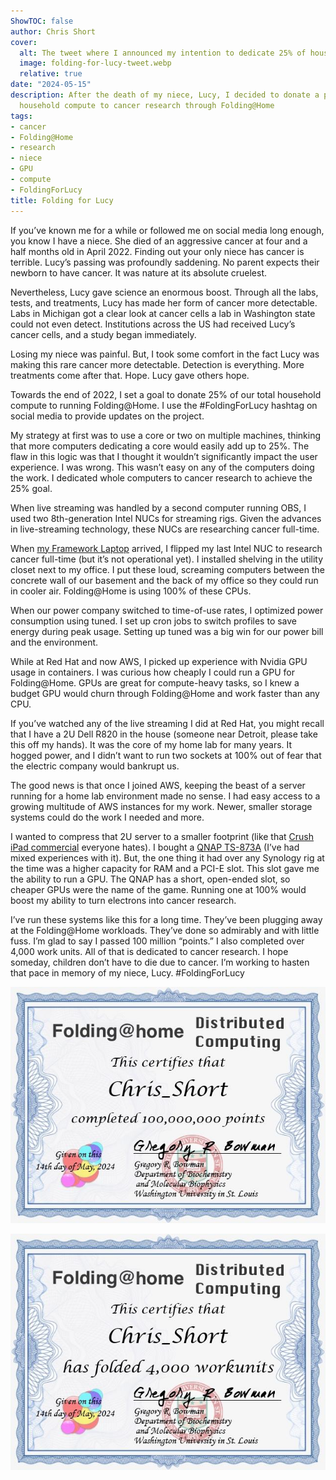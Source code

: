 ```yaml
---
ShowTOC: false
author: Chris Short
cover:
  alt: The tweet where I announced my intention to dedicate 25% of household compute to cancer research through Folding@Home
  image: folding-for-lucy-tweet.webp
  relative: true
date: "2024-05-15"
description: After the death of my niece, Lucy, I decided to donate a portion of our
  household compute to cancer research through Folding@Home
tags:
- cancer
- Folding@Home
- research
- niece
- GPU
- compute
- FoldingForLucy
title: Folding for Lucy
---
```



If you’ve known me for a while or followed me on social media long enough, you know I have a niece. She died of an aggressive cancer at four and a half months old in April 2022. Finding out your only niece has cancer is terrible. Lucy’s passing was profoundly saddening. No parent expects their newborn to have cancer. It was nature at its absolute cruelest.

Nevertheless, Lucy gave science an enormous boost. Through all the labs, tests, and treatments, Lucy has made her form of cancer more detectable. Labs in Michigan got a clear look at cancer cells a lab in Washington state could not even detect. Institutions across the US had received Lucy’s cancer cells, and a study began immediately.

Losing my niece was painful. But, I took some comfort in the fact Lucy was making this rare cancer more detectable. Detection is everything. More treatments come after that. Hope. Lucy gave others hope.

Towards the end of 2022, I set a goal to donate 25% of our total household compute to running Folding@Home. I use the #FoldingForLucy hashtag on social media to provide updates on the project.

My strategy at first was to use a core or two on multiple machines, thinking that more computers dedicating a core would easily add up to 25%. The flaw in this logic was that I thought it wouldn’t significantly impact the user experience. I was wrong. This wasn’t easy on any of the computers doing the work. I dedicated whole computers to cancer research to achieve the 25% goal.

When live streaming was handled by a second computer running OBS, I used two 8th-generation Intel NUCs for streaming rigs. Given the advances in live-streaming technology, these NUCs are researching cancer full-time.

When [my Framework Laptop][1] arrived, I flipped my last Intel NUC to research cancer full-time (but it’s not operational yet). I installed shelving in the utility closet next to my office. I put these loud, screaming computers between the concrete wall of our basement and the back of my office so they could run in cooler air. Folding@Home is using 100% of these CPUs.

When our power company switched to time-of-use rates, I optimized power consumption using tuned. I set up cron jobs to switch profiles to save energy during peak usage. Setting up tuned was a big win for our power bill and the environment.

While at Red Hat and now AWS, I picked up experience with Nvidia GPU usage in containers. I was curious how cheaply I could run a GPU for Folding@Home. GPUs are great for compute-heavy tasks, so I knew a budget GPU would churn through Folding@Home and work faster than any CPU.

If you’ve watched any of the live streaming I did at Red Hat, you might recall that I have a 2U Dell R820 in the house (someone near Detroit, please take this off my hands). It was the core of my home lab for many years. It hogged power, and I didn’t want to run two sockets at 100% out of fear that the electric company would bankrupt us.

The good news is that once I joined AWS, keeping the beast of a server running for a home lab environment made no sense. I had easy access to a growing multitude of AWS instances for my work. Newer, smaller storage systems could do the work I needed and more.

I wanted to compress that 2U server to a smaller footprint (like that [Crush iPad commercial][2] everyone hates). I bought a [QNAP TS-873A][3] (I’ve had mixed experiences with it). But, the one thing it had over any Synology rig at the time was a higher capacity for RAM and a PCI-E slot. This slot gave me the ability to run a GPU. The QNAP has a short, open-ended slot, so cheaper GPUs were the name of the game. Running one at 100% would boost my ability to turn electrons into cancer research.

I’ve run these systems like this for a long time. They’ve been plugging away at the Folding@Home workloads. They’ve done so admirably and with little fuss. I’m glad to say I passed 100 million “points.” I also completed over 4,000 work units. All of that is dedicated to cancer research. I hope someday, children don’t have to die due to cancer. I’m working to hasten that pace in memory of my niece, Lucy. #FoldingForLucy

[![Folding@Home Certificate for 100,000,000 points](FoldingAtHome-points-certificate-69764384.jpg)](https://stats.foldingathome.org/donor/id/69764384)

[![Folding@Home Certificate for 4,000 Work Units](FoldingAtHome-wus-certificate-69764384.jpg)](https://stats.foldingathome.org/donor/id/69764384)

[1]: https://www.flickr.com/photos/chris-short/albums/72177720316779405
[2]: https://shortcdn.com/chrisshort/crush-apple-ipad-pro.mp4
[3]: https://www.qnap.com/en-us/product/ts-873a
